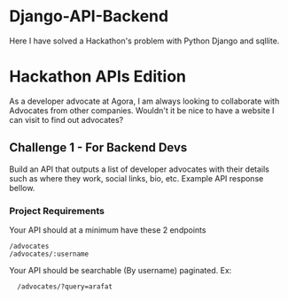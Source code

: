# Django-API-Backend
Here I have solved a Hackathon's problem with Python Django and sqllite.


# Hackathon APIs Edition

As a developer advocate at Agora, I am always looking to collaborate with Advocates from other companies. Wouldn't it be nice to have a website I can visit to find out advocates?


## Challenge 1 - For Backend Devs
Build an API that outputs a list of developer advocates with their details such as where they work, social links, bio, etc. Example API response bellow.

### Project Requirements
Your API should at a minimum have these 2 endpoints







```http
/advocates
/advocates/:username
```

Your API should be searchable (By username) paginated.
Ex:

```http
  /advocates/?query=arafat
```





